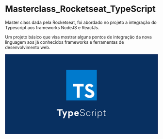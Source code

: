 # Masterclass_Rocketseat_TypeScript

Master class dada pela Rocketseat, foi abordado no projeto a integração do Typescript aos frameworks NodeJS e ReactJs.

Um projeto básico que visa mostrar alguns pontos de integração da nova linguagem aos já conhecidos frameworks e ferramentas de desenvolvimento web.

![](https://github.com/fsluizvictor/Masterclass_Rocketseat_TypeScript/blob/master/positronx-banner-1152-1.jpg)
